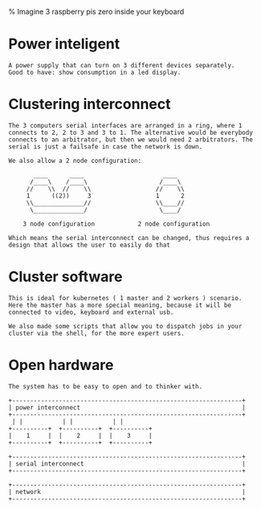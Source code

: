 % Imagine 3 raspberry pis zero inside your keyboard

# Power inteligent

    A power supply that can turn on 3 different devices separately.
    Good to have: show consumption in a led display.

# Clustering interconnect

    The 3 computers serial interfaces are arranged in a ring, where 1
    connects to 2, 2 to 3 and 3 to 1. The alternative would be everybody
    connects to an arbitrator, but then we would need 2 arbitrators. The
    serial is just a failsafe in case the network is down.

    We also allow a 2 node configuration:

           ____      ____                      ____
          /____\    /____\                    /____\
         //    \\  //    \\                  //    \\
         1      ((2))     3                  1      2
         \\______________//                  \\____//
          \______________/                    \____/

        3 node configuration            2 node configuration

    Which means the serial interconnect can be changed, thus requires a
    design that allows the user to easily do that

# Cluster software

    This is ideal for kubernetes ( 1 master and 2 workers ) scenario.
    Here the master has a more special meaning, because it will be
    connected to video, keyboard and external usb.

    We also made some scripts that allow you to dispatch jobs in your
    cluster via the shell, for the more expert users.

# Open hardware

    The system has to be easy to open and to thinker with.

    +----------------------------------------------------------------+
    | power interconnect                                             |
    +----------------------------------------------------------------+
     | |           | |           | |
    +----------+  +----------+  +----------+
    |    1     |  |    2     |  |    3     |
    +----------+  +----------+  +----------+

    +----------------------------------------------------------------+
    | serial interconnect                                            |
    +----------------------------------------------------------------+

    +----------------------------------------------------------------+
    | network                                                        |
    +----------------------------------------------------------------+
